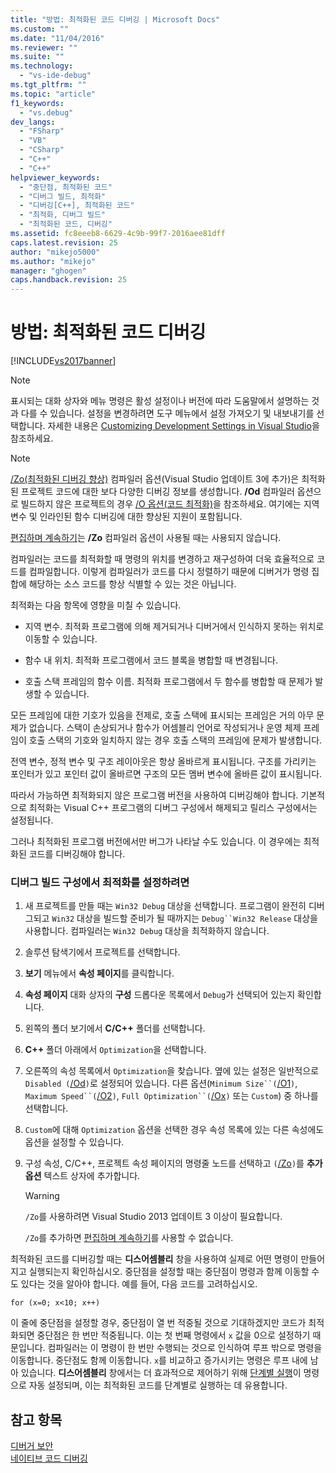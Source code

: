 ```yaml
---
title: "방법: 최적화된 코드 디버깅 | Microsoft Docs"
ms.custom: ""
ms.date: "11/04/2016"
ms.reviewer: ""
ms.suite: ""
ms.technology: 
  - "vs-ide-debug"
ms.tgt_pltfrm: ""
ms.topic: "article"
f1_keywords: 
  - "vs.debug"
dev_langs: 
  - "FSharp"
  - "VB"
  - "CSharp"
  - "C++"
  - "C++"
helpviewer_keywords: 
  - "중단점, 최적화된 코드"
  - "디버그 빌드, 최적화"
  - "디버깅[C++], 최적화된 코드"
  - "최적화, 디버그 빌드"
  - "최적화된 코드, 디버깅"
ms.assetid: fc8eeeb8-6629-4c9b-99f7-2016aee81dff
caps.latest.revision: 25
author: "mikejo5000"
ms.author: "mikejo"
manager: "ghogen"
caps.handback.revision: 25
---
```

# 방법: 최적화된 코드 디버깅
[!INCLUDE[vs2017banner](../code-quality/includes/vs2017banner.md)]

> [!NOTE]
>  표시되는 대화 상자와 메뉴 명령은 활성 설정이나 버전에 따라 도움말에서 설명하는 것과 다를 수 있습니다.  설정을 변경하려면 도구 메뉴에서 설정 가져오기 및 내보내기를 선택합니다.  자세한 내용은 [Customizing Development Settings in Visual Studio](http://msdn.microsoft.com/ko-kr/22c4debb-4e31-47a8-8f19-16f328d7dcd3)을 참조하세요.  
  
> [!NOTE]
>  [\/Zo\(최적화된 디버깅 향상\)](/visual-cpp/build/reference/zo-enhance-optimized-debugging) 컴파일러 옵션\(Visual Studio 업데이트 3에 추가\)은 최적화된 프로젝트 코드에 대한 보다 다양한 디버깅 정보를 생성합니다. **\/Od** 컴파일러 옵션으로 빌드하지 않은 프로젝트의 경우  [\/O 옵션\(코드 최적화\)](/visual-cpp/build/reference/o-options-optimize-code)을 참조하세요.  여기에는 지역 변수 및 인라인된 함수 디버깅에 대한 향상된 지원이 포함됩니다.  
>   
>  [편집하며 계속하기](../debugger/edit-and-continue-visual-csharp.md)는 **\/Zo** 컴파일러 옵션이 사용될 때는 사용되지 않습니다.  
  
 컴파일러는 코드를 최적화할 때 명령의 위치를 변경하고 재구성하여  더욱 효율적으로 코드를 컴파일합니다.  이렇게 컴파일러가 코드를 다시 정렬하기 때문에 디버거가 명령 집합에 해당하는 소스 코드를 항상 식별할 수 있는 것은 아닙니다.  
  
 최적화는 다음 항목에 영향을 미칠 수 있습니다.  
  
-   지역 변수. 최적화 프로그램에 의해 제거되거나 디버거에서 인식하지 못하는 위치로 이동할 수 있습니다.  
  
-   함수 내 위치. 최적화 프로그램에서 코드 블록을 병합할 때 변경됩니다.  
  
-   호출 스택 프레임의 함수 이름. 최적화 프로그램에서 두 함수를 병합할 때 문제가 발생할 수 있습니다.  
  
 모든 프레임에 대한 기호가 있음을 전제로, 호출 스택에 표시되는 프레임은 거의 아무 문제가 없습니다.  스택이 손상되거나 함수가 어셈블리 언어로 작성되거나 운영 체제 프레임이 호출 스택의 기호와 일치하지 않는 경우 호출 스택의 프레임에 문제가 발생합니다.  
  
 전역 변수, 정적 변수 및  구조 레이아웃은 항상 올바르게 표시됩니다.  구조를 가리키는 포인터가 있고 포인터 값이 올바르면 구조의 모든 멤버 변수에 올바른 값이 표시됩니다.  
  
 따라서 가능하면 최적화되지 않은 프로그램 버전을 사용하여 디버깅해야 합니다.  기본적으로 최적화는 Visual C\+\+ 프로그램의 디버그 구성에서 해제되고 릴리스 구성에서는 설정됩니다.  
  
 그러나 최적화된 프로그램 버전에서만 버그가 나타날 수도 있습니다.  이 경우에는 최적화된 코드를 디버깅해야 합니다.  
  
### 디버그 빌드 구성에서 최적화를 설정하려면  
  
1.  새 프로젝트를 만들 때는 `Win32 Debug` 대상을 선택합니다.  프로그램이 완전히 디버그되고 `Win32` 대상을 빌드할 준비가 될 때까지는 `Debug``Win32 Release` 대상을 사용합니다.  컴파일러는 `Win32 Debug` 대상을 최적화하지 않습니다.  
  
2.  솔루션 탐색기에서 프로젝트를 선택합니다.  
  
3.  **보기** 메뉴에서 **속성 페이지**를 클릭합니다.  
  
4.  **속성 페이지** 대화 상자의 **구성** 드롭다운 목록에서 `Debug`가 선택되어 있는지 확인합니다.  
  
5.  왼쪽의 폴더 보기에서 **C\/C\+\+** 폴더를 선택합니다.  
  
6.  **C\+\+** 폴더 아래에서 `Optimization`을 선택합니다.  
  
7.  오른쪽의 속성 목록에서 `Optimization`을 찾습니다.  옆에 있는 설정은 일반적으로 `Disabled (`[\/Od](/visual-cpp/build/reference/od-disable-debug)`)`로 설정되어 있습니다.  다른 옵션\(`Minimum Size``(`[\/O1](/visual-cpp/build/reference/o1-o2-minimize-size-maximize-speed)`)`, `Maximum Speed``(`[\/O2](/visual-cpp/build/reference/o1-o2-minimize-size-maximize-speed)`)`, `Full Optimization``(`[\/Ox](/visual-cpp/build/reference/ox-full-optimization)`)` 또는 `Custom`\) 중 하나를 선택합니다.  
  
8.  `Custom`에 대해 `Optimization` 옵션을 선택한 경우 속성 목록에 있는 다른 속성에도 옵션을 설정할 수 있습니다.  
  
9. 구성 속성, C\/C\+\+, 프로젝트 속성 페이지의 명령줄 노드를 선택하고 `(`[\/Zo](/visual-cpp/build/reference/zo-enhance-optimized-debugging)`)`를 **추가 옵션** 텍스트 상자에 추가합니다.  
  
    > [!WARNING]
    >  `/Zo`를 사용하려면 Visual Studio 2013 업데이트 3 이상이 필요합니다.  
    >   
    >  `/Zo`를 추가하면 [편집하며 계속하기](../debugger/edit-and-continue-visual-csharp.md)를 사용할 수 없습니다.  
  
 최적화된 코드를 디버깅할 때는 **디스어셈블리** 창을 사용하여 실제로 어떤 명령이 만들어지고 실행되는지 확인하십시오.  중단점을 설정할 때는 중단점이 명령과 함께 이동할 수도 있다는 것을 알아야 합니다.  예를 들어, 다음 코드를 고려하십시오.  
  
```  
for (x=0; x<10; x++)  
```  
  
 이 줄에 중단점을 설정할 경우,  중단점이 열 번 적중될 것으로 기대하겠지만 코드가 최적화되면 중단점은 한 번만 적중됩니다.  이는 첫 번째 명령에서 `x` 값을 0으로 설정하기 때문입니다.  컴파일러는 이 명령이 한 번만 수행되는 것으로 인식하여 루프 밖으로 명령을 이동합니다.  중단점도 함께 이동합니다.  `x`를 비교하고 증가시키는 명령은 루프 내에 남아 있습니다.  **디스어셈블리** 창에서는 더 효과적으로 제어하기 위해 [단계별 실행](http://msdn.microsoft.com/ko-kr/8791dac9-64d1-4bb9-b59e-8d59af1833f9)이 명령으로 자동 설정되며, 이는 최적화된 코드를 단계별로 실행하는 데 유용합니다.  
  
## 참고 항목  
 [디버거 보안](../debugger/debugger-security.md)   
 [네이티브 코드 디버깅](../debugger/debugging-native-code.md)